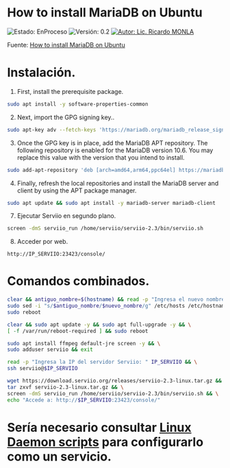 # How to install MariaDB on Ubuntu
![Estado: EnProceso](https://img.shields.io/badge/Estado-EnProceso-brightgreen)
![Versión: 0.2](https://img.shields.io/badge/Versión-0.2-blue)
[![Autor: Lic. Ricardo MONLA](https://img.shields.io/badge/Autor-Lic.%20Ricardo%20MONLA-orange)](mailto:rmonla@frlr.utn.edu.ar)

Fuente: [How to install MariaDB on Ubuntu](https://www.cherryservers.com/blog/how-to-install-and-start-using-mariadb-on-ubuntu-20-04)

# Instalación.

1. First, install the prerequisite package.
```bash
sudo apt install -y software-properties-common
```

2. Next, import the GPG signing key..
```bash
sudo apt-key adv --fetch-keys 'https://mariadb.org/mariadb_release_signing_key.asc'
```

3. Once the GPG key is in place, add the MariaDB APT repository. The following repository is enabled for the MariaDB version 10.6. You may replace this value with the version that you intend to install.
```bash
sudo add-apt-repository 'deb [arch=amd64,arm64,ppc64el] https://mariadb.mirror.liquidtelecom.com/repo/10.6/ubuntu focal main'
```

4. Finally, refresh the local repositories and install the MariaDB server and client by using the APT package manager.
```bash
sudo apt update && sudo apt install -y mariadb-server mariadb-client
```

7. Ejecutar Serviio en segundo plano.

```bash
screen -dmS serviio_run /home/serviio/serviio-2.3/bin/serviio.sh
```

8. Acceder por web.

```
http://IP_SERVIIO:23423/console/
```

# Comandos combinados.

```bash
clear && antiguo_nombre=$(hostname) && read -p "Ingresa el nuevo nombre de host: " nuevo_nombre && \
sudo sed -i "s/$antiguo_nombre/$nuevo_nombre/g" /etc/hosts /etc/hostname && \
sudo reboot

clear && sudo apt update -y && sudo apt full-upgrade -y && \
[ -f /var/run/reboot-required ] && sudo reboot

sudo apt install ffmpeg default-jre screen -y && \
sudo adduser serviio && exit 

read -p "Ingresa la IP del servidor Serviio: " IP_SERVIIO && \
ssh serviio@$IP_SERVIIO

wget https://download.serviio.org/releases/serviio-2.3-linux.tar.gz && \
tar zxvf serviio-2.3-linux.tar.gz && \
screen -dmS serviio_run /home/serviio/serviio-2.3/bin/serviio.sh && \
echo "Accede a: http://$IP_SERVIIO:23423/console/"
```

# Sería necesario consultar [Linux Daemon scripts](https://forum.serviio.org/viewtopic.php?f=4&t=71) para configurarlo como un servicio.
